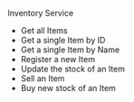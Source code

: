 Inventory Service
- Get all Items
- Get a single Item by ID
- Get a single Item by Name
- Register a new Item
- Update the stock of an Item
- Sell an Item
- Buy new stock of an Item